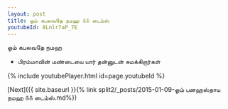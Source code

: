 ```yaml
---
layout: post
title: ஓம் கபலவதே நமஹ ௧௧ டைம்ஸ்
youtubeId: 8Lnlr7aP_7E
---
```

 
 
 ஓம் கபலவதே நமஹ  
 
 -  பிரம்மாவின் மண்டையை யார் தன்னுடன் சுமக்கிறார்கள் 
 
  
 
  
 
 
 
 
 
 


{% include youtubePlayer.html id=page.youtubeId %}
 
[Next]({{ site.baseurl }}{% link  split2/_posts/2015-01-09-ஓம் பனஹஸ்தாய நமஹ ௧௧ டைம்ஸ்.md%})
 
